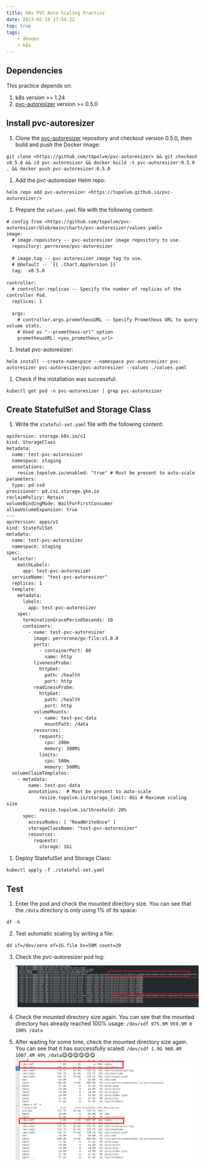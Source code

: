 ```yaml
---
title: k8s PVC Auto Scaling Practice
date: 2023-02-18 17:54:22
top: true
tags:
    - devops
    - k8s
---
```

## Dependencies
This practice depends on:

1. k8s version >= 1.24
2. [pvc-autoresizer](https://github.com/topolvm/pvc-autoresizer) version >= 0.5.0

## Install pvc-autoresizer

1. Clone the [pvc-autoresizer](https://github.com/topolvm/pvc-autoresizer) repository and checkout version 0.5.0, then build and push the Docker image:

```
git clone <https://github.com/topolvm/pvc-autoresizer> && git checkout v0.5.0 && cd pvc-autoresizer && docker build -t pvc-autoresizer:0.5.0 . && docker push pvc-autoresizer:0.5.0

```

1. Add the pvc-autoresizer Helm repo:

```
helm repo add pvc-autoresizer <https://topolvm.github.io/pvc-autoresizer/>

```

1. Prepare the `values.yaml` file with the following content:

```
# config from <https://github.com/topolvm/pvc-autoresizer/blob/main/charts/pvc-autoresizer/values.yaml>
image:
  # image.repository -- pvc-autoresizer image repository to use.
  repository: perrorone/pvc-autoresizer

  # image.tag -- pvc-autoresizer image tag to use.
  # @default -- `{{ .Chart.AppVersion }}`
  tag:  v0.5.0

controller:
  # controller.replicas -- Specify the number of replicas of the controller Pod.
  replicas: 1

  args:
    # controller.args.prometheusURL -- Specify Prometheus URL to query volume stats.
    # Used as "--prometheus-url" option
    prometheusURL: <you_prometheus_url>

```

1. Install pvc-autoresizer:

```
helm install --create-namespace --namespace pvc-autoresizer pvc-autoresizer pvc-autoresizer/pvc-autoresizer --values ./values.yaml

```

1. Check if the installation was successful:

```
kubectl get pod -n pvc-autoresizer | grep pvc-autoresizer

```

## Create StatefulSet and Storage Class

1. Write the `stateful-set.yaml` file with the following content:

```
apiVersion: storage.k8s.io/v1
kind: StorageClass
metadata:
  name: test-pvc-autoresizer
  namespace: staging
  annotations:
    resize.topolvm.io/enabled: "true" # Must be present to auto-scale
parameters:
  type: pd-ssd
provisioner: pd.csi.storage.gke.io
reclaimPolicy: Retain
volumeBindingMode: WaitForFirstConsumer
allowVolumeExpansion: true
---
apiVersion: apps/v1
kind: StatefulSet
metadata:
  name: test-pvc-autoresizer
  namespace: staging
spec:
  selector:
    matchLabels:
      app: test-pvc-autoresizer
  serviceName: "test-pvc-autoresizer"
  replicas: 1
  template:
    metadata:
      labels:
        app: test-pvc-autoresizer
    spec:
      terminationGracePeriodSeconds: 10
      containers:
        - name: test-pvc-autoresizer
          image: perrorone/go-file:v1.0.0
          ports:
            - containerPort: 80
              name: http
          livenessProbe:
            httpGet:
              path: /health
              port: http
          readinessProbe:
            httpGet:
              path: /health
              port: http
          volumeMounts:
            - name: test-pvc-data
              mountPath: /data
          resources:
            requests:
              cpu: 200m
              memory: 300Mi
            limits:
              cpu: 500m
              memory: 500Mi
  volumeClaimTemplates:
    - metadata:
        name: test-pvc-data
        annotations:  # Must be present to auto-scale
            resize.topolvm.io/storage_limit: 8Gi # Maximum scaling size
            resize.topolvm.io/threshold: 20%
      spec:
        accessModes: [ "ReadWriteOnce" ]
        storageClassName: "test-pvc-autoresizer"
        resources:
          requests:
            storage: 1Gi

```

1. Deploy StatefulSet and Storage Class:

```
kubectl apply -f ./stateful-set.yaml

```

## Test

1. Enter the pod and check the mounted directory size. You can see that the `/data` directory is only using 1% of its space:

```
df -h

```

2. Test automatic scaling by writing a file:

```
dd if=/dev/zero of=1G.file bs=50M count=20

```

3. Check the pvc-autoresizer pod log:

   ![/medias/1666863168702.jpg](/medias/1666863168702.jpg)

4. Check the mounted directory size again. You can see that the mounted directory has already reached 100% usage: `/dev/sdf 975.9M 959.9M 0 100% /data`
5. After waiting for some time, check the mounted directory size again. You can see that it has successfully scaled: `/dev/sdf 1.9G 960.4M 1007.4M 49% /data`😋😋😋😋😋😋
![/medias/1666863439959.jpg](/medias/1666863439959.jpg)

